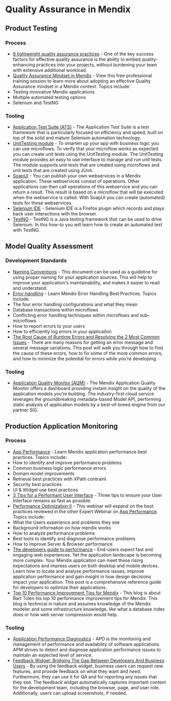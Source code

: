 
# Quality Assurance in Mendix #

## Product Testing ##

### Process ###
* [8 lightweight quality assurance practices](https://www.mendix.com/blog/8-lightweight-quality-assurance-practices/) - One of the key success factors for effective quality assurance is the ability to embed quality-enhancing practices into your projects, without burdening your team with extensive additional workload.
* [Quality Assurance Mindset in Mendix](http://ww2.mendix.com/expert-webinar-quality-assurance.html) - View this free professional training session to learn more about adopting an effective Quality Assurance mindset in a Mendix context. Topics include:
 * Testing innovative Mendix applications
 * Multiple automated testing options
 * Selenium and TestNG

### Tooling ###
* [Application Test Suite (ATS)](http://www.mansystems.com/application-test-suite/) - The Application Test Suite is a test framework that is particularly focused on efficiency and speed, built on top of the solid and mature Selenium automation technology.
* [UnitTesting module](https://world.mendix.com/display/public/howto6/Testing+microflows+using+the+UnitTesting+module) - To smarten up your app with business logic you can use microflows. To verify that your microflow works as expected you can create unit tests using the UnitTesting module. The UnitTesting module provides an easy to use interface to manage and run unit tests. The module supports unit tests that are created using microflows and unit tests that are created using JUnit.
* [SoapUI](https://world.mendix.com/display/public/howto6/Testing+web+services+using+SoapUI) - You can publish your own webservices in a Mendix application. These webservices consist of operations. Other applications can then call operations of this webservice and you can return a result. This result is based on a microflow that will be executed when the webservice is called. With SoapUI you can create (automated) tests for these webservices.
* [Selenium IDE](https://world.mendix.com/display/public/howto6/Testing+Mendix+applications+using+Selenium+IDE) - Selenium IDE is a Firefox plugin which records and plays back user interactions with the browser.
* [TestNG](https://world.mendix.com/display/public/howto6/Creating+automated+tests+with+TestNG) - TestNG is a Java testing framework that can be used to drive Selenium. In this how-to you will learn how to create an automated test with TestNG.

## Model Quality Assessment ##

### Development Standards ###
* [Naming Conventions](https://world.mendix.com/display/public/bestpractices/Naming+conventions+in+Mendix+5) - This document can be used as a guideline for using proper naming for your application sources. This will help to improve your application's maintainability, and makes it easier to read and understand.
* [Error-handling](http://ww2.mendix.com/Expert-Webinar.Error-Handling.html) - Learn Mendix Error Handling Best Practices. Topics include:
 * The four error handling configurations and what they mean
 * Database transactions within microflows
 * Conflicting error handling techniques within microflows and sub-microflows
 * How to report errors to your users
 * How to efficiently log errors in your application
* [The Root Cause of Runtime Errors and Resolving the 2 Most Common Issues](https://www.mendix.com/blog/the-root-cause-of-runtime-errors-and-resolving-the-2-most-common-issues/) - There are many reasons for getting an error message and several message variations. This post will walk you through how to find the cause of these errors, how to fix some of the more common errors, and how to minimize the potential for errors while you’re developing.

### Tooling ###
* [Application Quality Monitor (AQM)](https://www.mendix.com/application-platform-as-a-service/mendix-application-quality-monitor/) - The Mendix Application Quality Monitor offers a dashboard providing instant insight on the quality of the application models you’re building. The industry-first cloud service leverages the groundbreaking metadata-based Model API, performing static analysis of application models by a best-of-breed engine from our partner SIG.

## Production Application Monitoring ##

### Process ###
* [App Performance](http://ww2.mendix.com/Expert-Webinar.Performance.html) - Learn Mendix application performance best practices. Topics include:
 * How to identify and improve performance problems
 * Common business logic performance errors
 * Domain model improvements
 * Retrieval best practices with XPath contraint
 * Security best practices
 * UI & Widget use best practices
* [3 Tips for a Performant User Interface](https://www.mendix.com/blog/3-tips-for-a-performant-user-interface/) - Three tips to ensure your User Interface remains as fast as possible.
* [Performance Optimization II](http://ww2.mendix.com/Expert-Webinar.Performance-Level-2.html) - This webinar will expand on the best practices reviewed in the other Expert Webinar on [App Performance](http://ww2.mendix.com/Expert-Webinar.Performance.html). Topics include:
 * What the Users experience and problems they see
 * Background information on how mendix works
 * How to analyze performance problems
 * Best tools to identify and diagnose performance problems
 * How to improve Server & Browser performance
* [The developers guide to performance](http://www.stukkie.nl/mendix/the-developers-guide-to-performance/) - End-users expect fast and engaging web experiences. Yet the application landscape is becoming more complex. Your Mendix application can meet these rising expectations and impress users on both desktop and mobile devices. Learn how to locate and analyse performance issues, improve application performance and gain insight in how design decisions impact your application. This post is a comprehensive reference guide for developers to optimize their applications.
* [Top 10 Performance Improvement Tips for Mendix](http://www.mansystems.com/top-10-performance-improvement-tips-for-mendix/) -  This blog is about Bart Tolen his top 10 performance improvement tips for Mendix. This blog is technical in nature and assumes knowledge of the Mendix modeler and some infrastructure knowledge, like what a database index does or how web server compression would help.

### Tooling ###
* [Application Performance Diagnostics](https://www.clevr.com/solutions/developer-suite/application-performance-diagnostics) - APD is the monitoring and management of performance and availability of software applications. APM strives to detect and diagnose application performance issues to maintain an expected level of service.
* [Feedback Widget: Bridging The Gap Between Developers And Business Users](https://www.mendix.com/blog/feedback-widget-bridging-the-gap-between-users/) -  By using the feedback widget, business users can request new features, and provide feedback on what they want and need. Furthermore, they can use it for QA and for reporting any issues that they see. The feedback widget automatically captures important context for the development team, including the browser, page, and user role. Additionally, users can upload screenshots, if needed.
